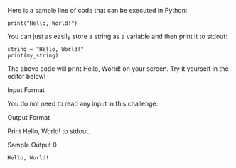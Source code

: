 Here is a sample line of code that can be executed in Python:

```
print("Hello, World!")
```

You can just as easily store a string as a variable and then print it to stdout:

```
string = "Hello, World!"
print(my_string)
```

The above code will print Hello, World! on your screen. Try it yourself in the editor below!

Input Format

You do not need to read any input in this challenge.

Output Format

Print Hello, World! to stdout.

Sample Output 0

```
Hello, World!
```
